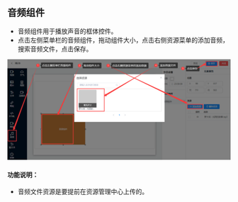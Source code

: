 ## 音频组件
* 音频组件用于播放声音的框体控件。
* 点击左侧菜单栏的音频组件，拖动组件大小，点击右侧资源菜单的添加音频，搜索音频文件，点击保存。

![avatar](../images/program/10.png)

#### 功能说明：

* 音频文件资源是要提前在资源管理中心上传的。
